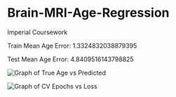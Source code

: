 # Brain-MRI-Age-Regression
Imperial Coursework


Train Mean Age Error:  1.3324832038879395

Test Mean Age Error:  4.8409516143798825

![Graph of True Age vs Predicted](https://github.com/cemlyn007/Brain-MRI-Age-Regression_cw/blob/main/result_imgs/age_vs_predict.png)

![Graph of CV Epochs vs Loss](https://github.com/cemlyn007/Brain-MRI-Age-Regression_cw/blob/main/result_imgs/cv_graph.png)

